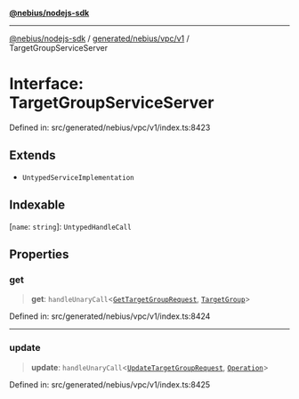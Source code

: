 [**@nebius/nodejs-sdk**](../../../../../README.md)

---

[@nebius/nodejs-sdk](../../../../../README.md) / [generated/nebius/vpc/v1](../README.md) / TargetGroupServiceServer

# Interface: TargetGroupServiceServer

Defined in: src/generated/nebius/vpc/v1/index.ts:8423

## Extends

- `UntypedServiceImplementation`

## Indexable

\[`name`: `string`\]: `UntypedHandleCall`

## Properties

### get

> **get**: `handleUnaryCall`\<[`GetTargetGroupRequest`](GetTargetGroupRequest.md), [`TargetGroup`](TargetGroup.md)\>

Defined in: src/generated/nebius/vpc/v1/index.ts:8424

---

### update

> **update**: `handleUnaryCall`\<[`UpdateTargetGroupRequest`](UpdateTargetGroupRequest.md), [`Operation`](../../../common/v1/interfaces/Operation.md)\>

Defined in: src/generated/nebius/vpc/v1/index.ts:8425
